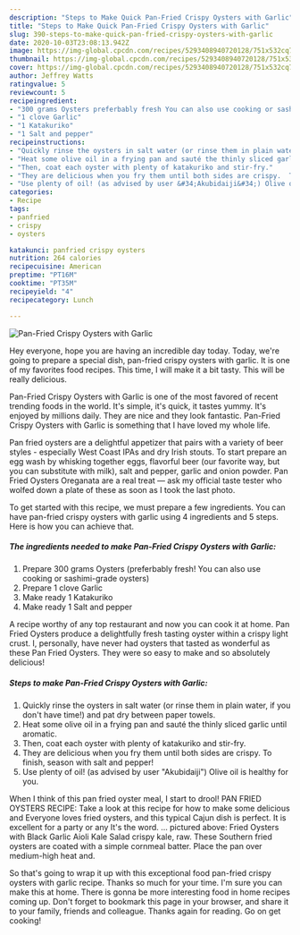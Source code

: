 ```yaml
---
description: "Steps to Make Quick Pan-Fried Crispy Oysters with Garlic"
title: "Steps to Make Quick Pan-Fried Crispy Oysters with Garlic"
slug: 390-steps-to-make-quick-pan-fried-crispy-oysters-with-garlic
date: 2020-10-03T23:08:13.942Z
image: https://img-global.cpcdn.com/recipes/5293408940720128/751x532cq70/pan-fried-crispy-oysters-with-garlic-recipe-main-photo.jpg
thumbnail: https://img-global.cpcdn.com/recipes/5293408940720128/751x532cq70/pan-fried-crispy-oysters-with-garlic-recipe-main-photo.jpg
cover: https://img-global.cpcdn.com/recipes/5293408940720128/751x532cq70/pan-fried-crispy-oysters-with-garlic-recipe-main-photo.jpg
author: Jeffrey Watts
ratingvalue: 5
reviewcount: 5
recipeingredient:
- "300 grams Oysters preferbably fresh You can also use cooking or sashimigrade oysters"
- "1 clove Garlic"
- "1 Katakuriko"
- "1 Salt and pepper"
recipeinstructions:
- "Quickly rinse the oysters in salt water (or rinse them in plain water, if you don&#39;t have time!) and pat dry between paper towels."
- "Heat some olive oil in a frying pan and sauté the thinly sliced garlic until aromatic."
- "Then, coat each oyster with plenty of katakuriko and stir-fry."
- "They are delicious when you fry them until both sides are crispy.  To finish, season with salt and pepper!"
- "Use plenty of oil! (as advised by user &#34;Akubidaiji&#34;) Olive oil is healthy for you."
categories:
- Recipe
tags:
- panfried
- crispy
- oysters

katakunci: panfried crispy oysters 
nutrition: 264 calories
recipecuisine: American
preptime: "PT16M"
cooktime: "PT35M"
recipeyield: "4"
recipecategory: Lunch

---
```



![Pan-Fried Crispy Oysters with Garlic](https://img-global.cpcdn.com/recipes/5293408940720128/751x532cq70/pan-fried-crispy-oysters-with-garlic-recipe-main-photo.jpg)

Hey everyone, hope you are having an incredible day today. Today, we're going to prepare a special dish, pan-fried crispy oysters with garlic. It is one of my favorites food recipes. This time, I will make it a bit tasty. This will be really delicious.

Pan-Fried Crispy Oysters with Garlic is one of the most favored of recent trending foods in the world. It's simple, it's quick, it tastes yummy. It's enjoyed by millions daily. They are nice and they look fantastic. Pan-Fried Crispy Oysters with Garlic is something that I have loved my whole life.

Pan fried oysters are a delightful appetizer that pairs with a variety of beer styles - especially West Coast IPAs and dry Irish stouts. To start prepare an egg wash by whisking together eggs, flavorful beer (our favorite way, but you can substitute with milk), salt and pepper, garlic and onion powder. Pan Fried Oysters Oreganata are a real treat — ask my official taste tester who wolfed down a plate of these as soon as I took the last photo.


To get started with this recipe, we must prepare a few ingredients. You can have pan-fried crispy oysters with garlic using 4 ingredients and 5 steps. Here is how you can achieve that.

<!--inarticleads1-->

##### The ingredients needed to make Pan-Fried Crispy Oysters with Garlic:

1. Prepare 300 grams Oysters (preferbably fresh! You can also use cooking or sashimi-grade oysters)
1. Prepare 1 clove Garlic
1. Make ready 1 Katakuriko
1. Make ready 1 Salt and pepper


A recipe worthy of any top restaurant and now you can cook it at home. Pan Fried Oysters produce a delightfully fresh tasting oyster within a crispy light crust. I, personally, have never had oysters that tasted as wonderful as these Pan Fried Oysters. They were so easy to make and so absolutely delicious! 

<!--inarticleads2-->

##### Steps to make Pan-Fried Crispy Oysters with Garlic:

1. Quickly rinse the oysters in salt water (or rinse them in plain water, if you don&#39;t have time!) and pat dry between paper towels.
1. Heat some olive oil in a frying pan and sauté the thinly sliced garlic until aromatic.
1. Then, coat each oyster with plenty of katakuriko and stir-fry.
1. They are delicious when you fry them until both sides are crispy.  To finish, season with salt and pepper!
1. Use plenty of oil! (as advised by user &#34;Akubidaiji&#34;) Olive oil is healthy for you.


When I think of this pan fried oyster meal, I start to drool! PAN FRIED OYSTERS RECIPE: Take a look at this recipe for how to make some delicious and Everyone loves fried oysters, and this typical Cajun dish is perfect. It is excellent for a party or any It&#39;s the word. … pictured above: Fried Oysters with Black Garlic Aioli Kale Salad crispy kale, raw. These Southern fried oysters are coated with a simple cornmeal batter. Place the pan over medium-high heat and. 

So that's going to wrap it up with this exceptional food pan-fried crispy oysters with garlic recipe. Thanks so much for your time. I'm sure you can make this at home. There is gonna be more interesting food in home recipes coming up. Don't forget to bookmark this page in your browser, and share it to your family, friends and colleague. Thanks again for reading. Go on get cooking!
